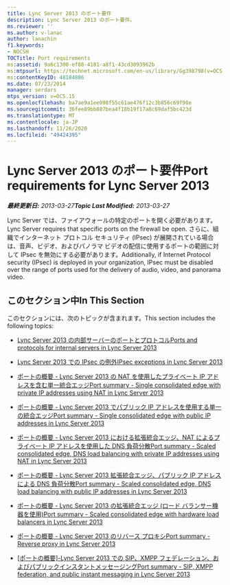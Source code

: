 ```yaml
---
title: Lync Server 2013 のポート要件
description: Lync Server 2013 のポート要件。
ms.reviewer: ''
ms.author: v-lanac
author: lanachin
f1.keywords:
- NOCSH
TOCTitle: Port requirements
ms:assetid: 9a6c1300-ef88-4181-a8f1-43cd3093962b
ms:mtpsurl: https://technet.microsoft.com/en-us/library/Gg398798(v=OCS.15)
ms:contentKeyID: 48184886
ms.date: 07/23/2014
manager: serdars
mtps_version: v=OCS.15
ms.openlocfilehash: ba7ae9a1ee098f55c61ae476f12c3b856c69f90e
ms.sourcegitcommit: 36fee89bb887bea4f18b19f17a8c69daf5bc423d
ms.translationtype: MT
ms.contentlocale: ja-JP
ms.lasthandoff: 11/26/2020
ms.locfileid: "49424395"
---
```

# <a name="port-requirements-for-lync-server-2013"></a><span data-ttu-id="92ded-103">Lync Server 2013 のポート要件</span><span class="sxs-lookup"><span data-stu-id="92ded-103">Port requirements for Lync Server 2013</span></span>

<div data-xmlns="http://www.w3.org/1999/xhtml">

<div class="topic" data-xmlns="http://www.w3.org/1999/xhtml" data-msxsl="urn:schemas-microsoft-com:xslt" data-cs="https://msdn.microsoft.com/">

<div data-asp="https://msdn2.microsoft.com/asp">



</div>

<div id="mainSection">

<div id="mainBody"><span data-ttu-id="92ded-104">

<span> </span></span><span class="sxs-lookup"><span data-stu-id="92ded-104">

<span> </span></span></span>

<span data-ttu-id="92ded-105">_**最終更新日:** 2013-03-27_</span><span class="sxs-lookup"><span data-stu-id="92ded-105">_**Topic Last Modified:** 2013-03-27_</span></span>

<span data-ttu-id="92ded-106">Lync Server では、ファイアウォールの特定のポートを開く必要があります。</span><span class="sxs-lookup"><span data-stu-id="92ded-106">Lync Server requires that specific ports on the firewall be open.</span></span> <span data-ttu-id="92ded-107">さらに、組織でインターネット プロトコル セキュリティ (IPsec) が展開されている場合は、音声、ビデオ、およびパノラマ ビデオの配信に使用するポートの範囲に対して IPsec を無効にする必要があります。</span><span class="sxs-lookup"><span data-stu-id="92ded-107">Additionally, if Internet Protocol security (IPsec) is deployed in your organization, IPsec must be disabled over the range of ports used for the delivery of audio, video, and panorama video.</span></span>

<div>

## <a name="in-this-section"></a><span data-ttu-id="92ded-108">このセクション中</span><span class="sxs-lookup"><span data-stu-id="92ded-108">In This Section</span></span>

<span data-ttu-id="92ded-109">このセクションには、次のトピックが含まれます。</span><span class="sxs-lookup"><span data-stu-id="92ded-109">This section includes the following topics:</span></span>

  - [<span data-ttu-id="92ded-110">Lync Server 2013 の内部サーバーのポートとプロトコル</span><span class="sxs-lookup"><span data-stu-id="92ded-110">Ports and protocols for internal servers in Lync Server 2013</span></span>](lync-server-2013-ports-and-protocols-for-internal-servers.md)

  - [<span data-ttu-id="92ded-111">Lync Server 2013 での IPsec の例外</span><span class="sxs-lookup"><span data-stu-id="92ded-111">IPsec exceptions in Lync Server 2013</span></span>](lync-server-2013-ipsec-exceptions.md)

  - [<span data-ttu-id="92ded-112">ポートの概要 - Lync Server 2013 の NAT を使用したプライベート IP アドレスを含む単一統合エッジ</span><span class="sxs-lookup"><span data-stu-id="92ded-112">Port summary - Single consolidated edge with private IP addresses using NAT in Lync Server 2013</span></span>](lync-server-2013-port-summary-single-consolidated-edge-with-private-ip-addresses-using-nat.md)

  - [<span data-ttu-id="92ded-113">ポートの概要 - Lync Server 2013 でパブリック IP アドレスを使用する単一の統合エッジ</span><span class="sxs-lookup"><span data-stu-id="92ded-113">Port summary - Single consolidated edge with public IP addresses in Lync Server 2013</span></span>](lync-server-2013-port-summary-single-consolidated-edge-with-public-ip-addresses.md)

  - [<span data-ttu-id="92ded-114">ポートの概要 - Lync Server 2013 における拡張統合エッジ、NAT によるプライベート IP アドレスを使用した DNS 負荷分散</span><span class="sxs-lookup"><span data-stu-id="92ded-114">Port summary - Scaled consolidated edge, DNS load balancing with private IP addresses using NAT in Lync Server 2013</span></span>](lync-server-2013-port-summary-scaled-consolidated-edge-dns-load-balancing-with-private-ip-addresses-using-nat.md)

  - [<span data-ttu-id="92ded-115">ポートの概要 - Lync Server 2013 拡張統合エッジ、パブリック IP アドレスによる DNS 負荷分散</span><span class="sxs-lookup"><span data-stu-id="92ded-115">Port summary - Scaled consolidated edge, DNS load balancing with public IP addresses in Lync Server 2013</span></span>](lync-server-2013-port-summary-scaled-consolidated-edge-dns-load-balancing-with-public-ip-addresses.md)

  - [<span data-ttu-id="92ded-116">ポートの概要 - Lync Server 2013 の拡張統合エッジ (ロード バランサー機器を使用)</span><span class="sxs-lookup"><span data-stu-id="92ded-116">Port summary - Scaled consolidated edge with hardware load balancers in Lync Server 2013</span></span>](lync-server-2013-port-summary-scaled-consolidated-edge-with-hardware-load-balancers.md)

  - [<span data-ttu-id="92ded-117">ポートの概要 - Lync Server 2013 のリバース プロキシ</span><span class="sxs-lookup"><span data-stu-id="92ded-117">Port summary - Reverse proxy in Lync Server 2013</span></span>](lync-server-2013-port-summary-reverse-proxy.md)

  - <span data-ttu-id="92ded-118">[[ポートの概要]-Lync Server 2013 での SIP、XMPP フェデレーション、およびパブリックインスタントメッセージング](lync-server-2013-port-summary-sip-xmpp-federation-and-public-instant-messaging.md)</span><span class="sxs-lookup"><span data-stu-id="92ded-118">[Port summary - SIP, XMPP federation, and public instant messaging in Lync Server 2013](lync-server-2013-port-summary-sip-xmpp-federation-and-public-instant-messaging.md)</span></span>

<span data-ttu-id="92ded-119"></div>

</div>

<span> </span>

</div>

</div>

</span><span class="sxs-lookup"><span data-stu-id="92ded-119"></div>

</div>

<span> </span>

</div>

</div>

</span></span></div>

